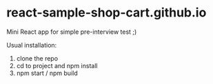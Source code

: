 # react-sample-shop-cart.github.io
Mini React app for simple pre-interview test ;)


Usual installation:
1. clone the repo
2. cd to project and npm install
3. npm start / npm build